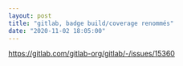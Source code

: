 ```yaml
---
layout: post
title: "gitlab, badge build/coverage renommés"
date: "2020-11-02 18:05:00"
---
```

https://gitlab.com/gitlab-org/gitlab/-/issues/15360
